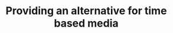 ---
title: Providing an alternative for time based media
description: ""
url: https://www.w3.org/TR/WCAG20-TECHS/G69.html
---